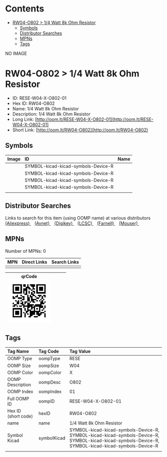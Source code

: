 



Contents
========

* [RW04-O802 > 1/4 Watt 8k Ohm Resistor](#rw04-o802--14-watt-8k-ohm-resistor)
	* [Symbols](#symbols)
	* [Distributor Searches](#distributor-searches)
	* [MPNs](#mpns)
	* [Tags](#tags)
  
NO IMAGE  
# RW04-O802 > 1/4 Watt 8k Ohm Resistor

- ID: RESE-W04-X-O802-01
- Hex ID: RW04-O802
- Name: 1/4 Watt 8k Ohm Resistor
- Description: 1/4 Watt 8k Ohm Resistor
- Long Link: [http://oom.lt/RESE-W04-X-O802-01](http://oom.lt/RESE-W04-X-O802-01)
- Short Link: [http://oom.lt/RW04-O802](http://oom.lt/RW04-O802)

## Symbols
  

|Image|ID|Name|
| :--- | :--- | :--- |
|![]()|SYMBOL-kicad-kicad-symbols-Device-R||
|![]()|SYMBOL-kicad-kicad-symbols-Device-R||
|![]()|SYMBOL-kicad-kicad-symbols-Device-R||
|![]()|SYMBOL-kicad-kicad-symbols-Device-R||
||||

## Distributor Searches
  
Links to search for this item (using OOMP name) at various distributors  
[(Aliexpress) ](https://www.aliexpress.com/wholesale?SearchText=11171/4+Watt+8k+Ohm+Resistor)&nbsp;&nbsp;&nbsp;[(Avnet) ](https://www.avnet.com/shop/us/search/1/4+Watt+8k+Ohm+Resistor)&nbsp;&nbsp;&nbsp;[(Digikey) ](https://www.digikey.co.uk/en/products/result?s=1/4+Watt+8k+Ohm+Resistor)&nbsp;&nbsp;&nbsp;[(LCSC) ](https://www.lcsc.com/search?q=1/4+Watt+8k+Ohm+Resistor)&nbsp;&nbsp;&nbsp;[(Farnell) ](https://uk.farnell.com/search?st=1/4+Watt+8k+Ohm+Resistor)&nbsp;&nbsp;&nbsp;[(Mouser) ](https://www.mouser.com/c/?q=1/4+Watt+8k+Ohm+Resistor)&nbsp;&nbsp;&nbsp;
## MPNs
  
Number of MPNs: 0  

|MPN|Direct Links|Search Links|
| :--- | :--- | :--- |
||||
  

|qrCode<br>[![](https://raw.githubusercontent.com/oomlout/oomlout_OOMP_parts_V2/main/RESE/W04/X/O802/01/qrCode_140.png)](https://github.com/oomlout/oomlout_OOMP_parts_V2/tree/main/RESE/W04/X/O802/01/qrCode.png)||||
| :---: | :---: | :---: | :---: |

## Tags
  

|Tag Name|Tag Code|Tag Value|
| :--- | :--- | :--- |
|OOMP Type|oompType|RESE|
|OOMP Size|oompSize|W04|
|OOMP Color|oompColor|X|
|OOMP Description|oompDesc|O802|
|OOMP Index|oompIndex|01|
|Full OOMP ID|oompID|RESE-W04-X-O802-01|
|Hex ID (short code)|hexID|RW04-O802|
|name|name|1/4 Watt 8k Ohm Resistor|
|Symbol Kicad|symbolKicad|SYMBOL-kicad-kicad-symbols-Device-R, SYMBOL-kicad-kicad-symbols-Device-R, SYMBOL-kicad-kicad-symbols-Device-R, SYMBOL-kicad-kicad-symbols-Device-R|
||||
